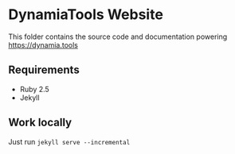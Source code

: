 # DynamiaTools Website

This folder contains the source code and documentation powering https://dynamia.tools



## Requirements
- Ruby 2.5
- Jekyll

## Work locally

Just run ``jekyll serve --incremental``


